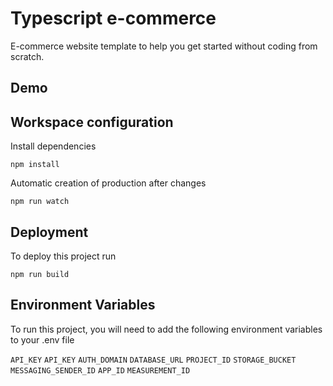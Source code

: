 # Typescript e-commerce

E-commerce website template to help you get started without coding from scratch.

## Demo

## Workspace configuration

Install dependencies

```
npm install
```

Automatic creation of production after changes

```
npm run watch
```

## Deployment

To deploy this project run

```
npm run build
```

## Environment Variables

To run this project, you will need to add the following environment variables to your .env file

`API_KEY`
`API_KEY`
`AUTH_DOMAIN`
`DATABASE_URL`
`PROJECT_ID`
`STORAGE_BUCKET`
`MESSAGING_SENDER_ID`
`APP_ID`
`MEASUREMENT_ID`
